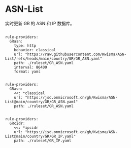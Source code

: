 
# ASN-List

实时更新 GR 的 ASN 和 IP 数据库。

<pre><code class="language-javascript">
rule-providers:
  GRasn:
    type: http
    behavior: classical
    url: "https://raw.githubusercontent.com/Kwisma/ASN-List/refs/heads/main/country/GR/GR_ASN.yaml"
    path: ./ruleset/GR_ASN.yaml
    interval: 86400
    format: yaml
</code></pre>

<pre><code class="language-javascript">
rule-providers:
  GRasn:
    <<: *classical
    url: "https://jsd.onmicrosoft.cn/gh/Kwisma/ASN-List@main/country/GR/GR_ASN.yaml"
    path: ./ruleset/GR_ASN.yaml
</code></pre>

<pre><code class="language-javascript">
rule-providers:
  GRcidr:
    <<: *ipcidr
    url: "https://jsd.onmicrosoft.cn/gh/Kwisma/ASN-List@main/country/GR/GR_IP.yaml"
    path: ./ruleset/GR_IP.yaml
</code></pre>